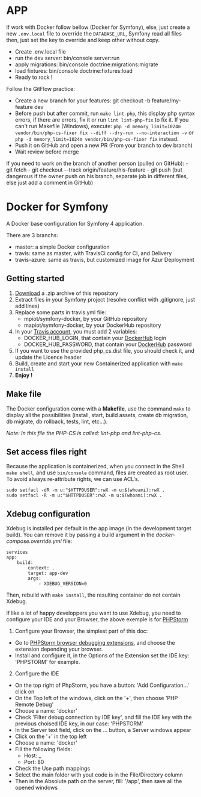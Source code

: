 # APP
If work with Docker follow bellow (Docker for Symfony), else, just create a new `.env.local` file to override the 
`DATABASE_URL`, Symfony read all files then, just set the key to override and keep other without copy.

  - Create .env.local file
  - run the dev server: bin/console server:run
  - apply migrations: bin/console doctrine:migrations:migrate
  - load fixtures: bin/console doctrine:fixtures:load
  - Ready to rock !

Follow the GitFlow practice:
  - Create a new branch for your features: git checkout -b feature/my-feature dev
  - Before push but after commit, run `make lint-php`, this display php syntax errors, if there are errors, fix it or run
  `lint lint-php-fix` to fix it. If you can't run Makefile (Windows), execute: `php -d memory_limit=1024m vendor/bin/php-cs-fixer fix --diff --dry-run --no-interaction -v`
  or `php -d memory_limit=1024m vendor/bin/php-cs-fixer fix` instead.
  - Push it on GitHub and open a new PR (From your branch to dev branch)
  - Wait review before merge
  
  If you need to work on the branch of another person (pulled on GitHub):
    - git fetch
    - git checkout --track origin/feature/his-feature
    - git push (but dangerous if the owner push on his branch, separate job in different files, else just add a comment
    in GitHub) 

# Docker for Symfony
A Docker base configuration for Symfony 4 application.

There are 3 branchs:
 - master: a simple Docker configuration
 - travis: same as master, with TravisCi config for CI, and Delivery
 - travis-azure: same as travis, but customized image for Azur Deployment

## Getting started
 1. [Download](https://github.com/mpiot/docker4symfony/archive/master.zip) a .zip archive of this repository
 2. Extract files in your Symfony project (resolve conflict with .gitignore, just add lines)
 3. Replace some parts in travis.yml file:
    * mpiot/symfony-docker, by your GitHub repository
    * mapiot/symfony-docker, by your DockerHub repository
 4. In your [Travis account](https://travis-ci.org/), you must add 2 variables:
    * DOCKER_HUB_LOGIN, that contain your [DockerHub](https://hub.docker.com/) login
    * DOCKER_HUB_PASSWORD, that contain your [DockerHub](https://hub.docker.com/) password
 5. If you want to use the provided php_cs.dist file, you should check it, and update the Licence header
 6. Build, create and start your new Containerized application with `make install`
 7. **Enjoy !**
 
## Make file
The Docker configuration come with a **Makefile**, use the command `make` to display all the possibilities (install, start, build assets, create db migration, db migrate, db rollback, tests, lint, etc...).

*Note: In this file the PHP-CS is called: lint-php and lint-php-cs.*

## Set access files right
Because the application is containerized, when you connect in the Shell `make shell`, and use `bin/console` command, files are created as root user. To avoid always re-attribute rights, we can use ACL's.

    sudo setfacl -dR -m u:"$HTTPDUSER":rwX -m u:$(whoami):rwX .
    sudo setfacl -R -m u:"$HTTPDUSER":rwX -m u:$(whoami):rwX .

## Xdebug configuration
Xdebug is installed per default in the app image (in the development target build). You can remove it by passing a build argument in the *docker-compose.override.yml* file:

    services
    app:
        build:
            context: .
            target: app-dev
            args:
                - XDEBUG_VERSION=0

Then, rebuild with `make install`, the resulting container do not contain Xdebug.

If like a lot of happy developpers you want to use Xdebug, you need to configure your IDE and your Browser, the above exemple is for [PHPStorm](https://www.jetbrains.com/phpstorm/)

1. Configure your Browser, the simplest part of this doc:

  - Go to [PHPStorm browser debugging extensions](https://confluence.jetbrains.com/display/PhpStorm/Browser+Debugging+Extensions), and choose the extension depending
  your browser.
  - Install and configure it, in the Options of the Extension set the IDE key: 'PHPSTORM' for example.

2. Configure the IDE

  - On the top right of PhpStorm, you have a button: 'Add Configuration...' click on
  - On the Top left of the windows, click on the '+', then choose 'PHP Remote Debug'
  - Choose a name: 'docker'
  - Check 'Filter debug connection by IDE key', and fill the IDE key with the previous choised IDE key, in our case: 'PHPSTORM'
  - In the Server text field, click on the ... button, a Server windows appear
  - Click on the '+' in the top left
  - Choose a name: 'docker'
  - Fill the following fields:
     - Host: _
     - Port: 80
  - Check the Use path mappings
  - Select the main folder with yout code is in the File/Directory column
  - Then in the Absolute path on the server, fill: '/app', then save all the opened windows
  
